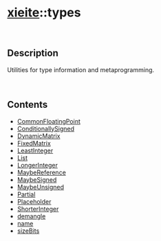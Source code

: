 # [xieite](./xieite.md)\:\:types

&nbsp;

## Description
Utilities for type information and metaprogramming.

&nbsp;

## Contents
- [CommonFloatingPoint](./namespaces/types/common_floating_point.md)
- [ConditionallySigned](./namespaces/types/conditionally_signed.md)
- [DynamicMatrix](./namespaces/types/dynamic_matrix.md)
- [FixedMatrix](./namespaces/types/fixed_matrix.md)
- [LeastInteger](./namespaces/types/least_integer.md)
- [List](./namespaces/types/list.md)
- [LongerInteger](./namespaces/types/longer_integer.md)
- [MaybeReference](./namespaces/types/maybe_reference.md)
- [MaybeSigned](./namespaces/types/maybe_signed.md)
- [MaybeUnsigned](./namespaces/types/maybe_unsigned.md)
- [Partial](./namespaces/types/partial.md)
- [Placeholder](./namespaces/types/placeholder.md)
- [ShorterInteger](./namespaces/types/shorter_integer.md)
- [demangle](./namespaces/types/demangle.md)
- [name](./namespaces/types/name.md)
- [sizeBits](./namespaces/types/size_bits.md)
